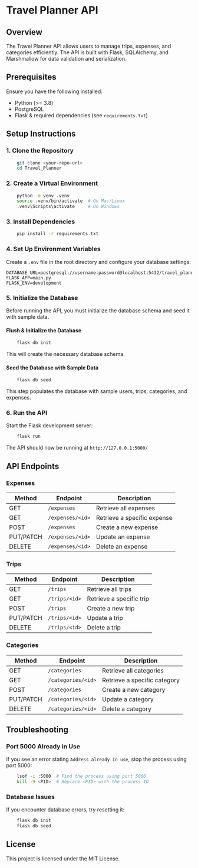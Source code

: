 # Travel Planner API

## Overview
The Travel Planner API allows users to manage trips, expenses, and categories efficiently. The API is built with Flask, SQLAlchemy, and Marshmallow for data validation and serialization.

## Prerequisites
Ensure you have the following installed:
- Python (>= 3.8)
- PostgreSQL
- Flask & required dependencies (see `requirements.txt`)

## Setup Instructions

### 1. Clone the Repository
```sh
    git clone <your-repo-url>
    cd Travel_Planner
```

### 2. Create a Virtual Environment
```sh
    python -m venv .venv
    source .venv/bin/activate  # On Mac/Linux
    .venv\Scripts\activate     # On Windows
```

### 3. Install Dependencies
```sh
    pip install -r requirements.txt
```

### 4. Set Up Environment Variables
Create a `.env` file in the root directory and configure your database settings:
```
DATABASE_URL=postgresql://username:password@localhost:5432/travel_planner_db
FLASK_APP=main.py
FLASK_ENV=development
```

### 5. Initialize the Database
Before running the API, you must initialize the database schema and seed it with sample data.

#### **Flush & Initialize the Database**
```sh
    flask db init
```
This will create the necessary database schema.

#### **Seed the Database with Sample Data**
```sh
    flask db seed
```
This step populates the database with sample users, trips, categories, and expenses.

### 6. Run the API
Start the Flask development server:
```sh
    flask run
```
The API should now be running at `http://127.0.0.1:5000/`

## API Endpoints

### **Expenses**
| Method | Endpoint | Description |
|--------|----------|-------------|
| GET | `/expenses` | Retrieve all expenses |
| GET | `/expenses/<id>` | Retrieve a specific expense |
| POST | `/expenses` | Create a new expense |
| PUT/PATCH | `/expenses/<id>` | Update an expense |
| DELETE | `/expenses/<id>` | Delete an expense |

### **Trips**
| Method | Endpoint | Description |
|--------|----------|-------------|
| GET | `/trips` | Retrieve all trips |
| GET | `/trips/<id>` | Retrieve a specific trip |
| POST | `/trips` | Create a new trip |
| PUT/PATCH | `/trips/<id>` | Update a trip |
| DELETE | `/trips/<id>` | Delete a trip |

### **Categories**
| Method | Endpoint | Description |
|--------|----------|-------------|
| GET | `/categories` | Retrieve all categories |
| GET | `/categories/<id>` | Retrieve a specific category |
| POST | `/categories` | Create a new category |
| PUT/PATCH | `/categories/<id>` | Update a category |
| DELETE | `/categories/<id>` | Delete a category |

## Troubleshooting

### **Port 5000 Already in Use**
If you see an error stating `Address already in use`, stop the process using port 5000:
```sh
    lsof -i :5000  # Find the process using port 5000
    kill -9 <PID>  # Replace <PID> with the process ID
```

### **Database Issues**
If you encounter database errors, try resetting it:
```sh
    flask db init
    flask db seed
```

## License
This project is licensed under the MIT License.

